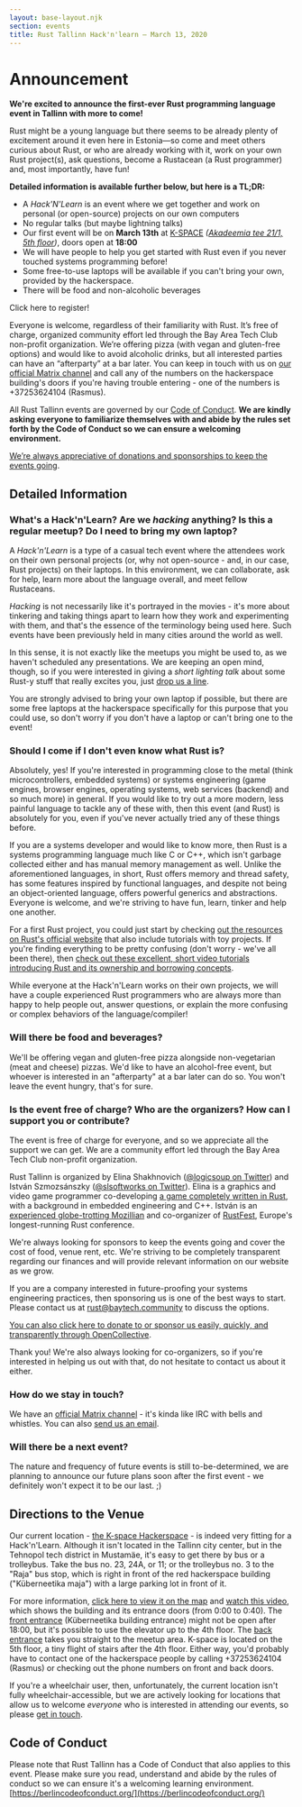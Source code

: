 ```yaml
---
layout: base-layout.njk
section: events
title: Rust Tallinn Hack'n'learn — March 13, 2020
---
```


<!-- place this in the head of your document -->
<script src="https://js.tito.io/v1" async></script>

# Announcement

**We're excited to announce the first-ever Rust programming language event in Tallinn with more to come!**

Rust might be a young language but there seems to be already plenty of excitement around it even here in Estonia—so come and meet others curious about Rust, or who are already working with it, work on your own Rust project(s), ask questions, become a Rustacean (a Rust programmer) and, most importantly, have fun!

**Detailed information is available further below, but here is a TL;DR:**

* A _Hack'N'Learn_ is an event where we get together and work on personal (or open-source) projects on our own computers
* No regular talks (but maybe lightning talks)
* Our first event will be on **March 13th** at [K-SPACE](https://k-space.ee/) _([Akadeemia tee 21/1, 5th floor](https://goo.gl/maps/7X4G1ymspBjdiBau6))_, doors open at **18:00**
* We will have people to help you get started with Rust even if you never touched systems programming before!
* Some free-to-use laptops will be available if you can't bring your own, provided by the hackerspace.
* There will be food and non-alcoholic beverages

<tito-button event="baytech/rust-tallinn-2020-march" releases="ouge3-dfkqo">Click here to register!</tito-button>

Everyone is welcome, regardless of their familiarity with Rust. It’s free of charge, organized community effort led through the Bay Area Tech Club non-profit organization. We’re offering pizza (with vegan and gluten-free options) and would like to avoid alcoholic drinks, but all interested parties can have an “afterparty” at a bar later. You can keep in touch with us on [our official Matrix channel](https://matrix.to/#/#rusttallinn:matrix.org) and call any of the numbers on the hackerspace building's doors if you're having trouble entering - one of the numbers is +37253624104 (Rasmus).

All Rust Tallinn events are governed by our [Code of Conduct](https://berlincodeofconduct.org/). **We are kindly asking everyone to familiarize themselves with and abide by the rules set forth by the Code of Conduct so we can ensure a welcoming environment.**

[We’re always appreciative of donations and sponsorships to keep the events going](https://opencollective.com/rusttallinn/).


## Detailed Information

### What's a Hack'n'Learn? Are we *hacking* anything? Is this a regular meetup? Do I need to bring my own laptop?
A *Hack'n'Learn* is a type of a casual tech event where the attendees work on their own personal projects (or, why not open-source - and, in our case, Rust projects) on their laptops. In this environment, we can collaborate, ask for help, learn more about the language overall, and meet fellow Rustaceans.

*Hacking* is not necessarily like it's portrayed in the movies - it's more about tinkering and taking things apart to learn how they work and experimenting with them, and that's the essence of the terminology being used here. Such events have been previously held in many cities around the world as well.

In this sense, it is not exactly like the meetups you might be used to, as we haven't scheduled any presentations. We are keeping an open mind, though, so if you were interested in giving a *short lighting talk* about some Rust-y stuff that really excites you, just [drop us a line](mailto:rust@baytech.community).

You are strongly advised to bring your own laptop if possible, but there are some free laptops at the hackerspace specifically for this purpose that you could use, so don't worry if you don't have a laptop or can't bring one to the event!

### Should I come if I don't even know what Rust is?
Absolutely, yes! If you're interested in programming close to the metal (think microcontrollers, embedded systems) or systems engineering (game engines, browser engines, operating systems, web services (backend) and so much more) in general. If you would like to try out a more modern, less painful language to tackle any of these with, then this event (and Rust) is absolutely for you, even if you've never actually tried any of these things before.

If you are a systems developer and would like to know more, then Rust is a systems programming language much like C or C++, which isn't garbage collected either and has manual memory management as well. Unlike the aforementioned languages, in short, Rust offers memory and thread safety, has some features inspired by functional languages, and despite not being an object-oriented language, offers powerful generics and abstractions.
Everyone is welcome, and we're striving to have fun, learn, tinker and help one another.

For a first Rust project, you could just start by checking [out the resources on Rust's official website](https://www.rust-lang.org/learn) that also include tutorials with toy projects. If you're finding everything to be pretty confusing (don't worry - we've all been there), then [check out these excellent, short video tutorials introducing Rust and its ownership and borrowing concepts](http://intorust.com/).

While everyone at the Hack'n'Learn works on their own projects, we will have a couple experienced Rust programmers who are always more than happy to help people out, answer questions, or explain the more confusing or complex behaviors of the language/compiler!

### Will there be food and beverages?
We'll be offering vegan and gluten-free pizza alongside non-vegetarian (meat and cheese) pizzas. We'd like to have an alcohol-free event, but whoever is interested in an "afterparty" at a bar later can do so. You won't leave the event hungry, that's for sure.

### Is the event free of charge? Who are the organizers? How can I support you or contribute?
The event is free of charge for everyone, and so we appreciate all the support we can get. We are a community effort led through the Bay Area Tech Club non-profit organization.

Rust Tallinn is organized by Elina Shakhnovich ([@logicsoup on Twitter](https://twitter.com/logicsoup)) and István Szmozsánszky ([@slsoftworks on Twitter](https://twitter.com/slsoftworks)). Elina is a graphics and video game programmer co-developing [a game completely written in Rust](http://cyberplant.xyz/), with a background in embedded engineering and C++. István is an [experienced globe-trotting Mozillian](https://mozillians.org/en-US/u/Flaki/) and co-organizer of [RustFest](https://rustfest.eu/), Europe's longest-running Rust conference.

We're always looking for sponsors to keep the events going and cover the cost of food, venue rent, etc. We're striving to be completely transparent regarding our finances and will provide relevant information on our website as we grow.

If you are a company interested in future-proofing your systems engineering practices, then sponsoring us is one of the best ways to start. Please contact us at rust@baytech.community to discuss the options.

[You can also click here to donate to or sponsor us easily, quickly, and transparently through OpenCollective](https://opencollective.com/rusttallinn/).

Thank you! We're also always looking for co-organizers, so if you're interested in helping us out with that, do not hesitate to contact us about it either.

### How do we stay in touch?
We have an [official Matrix channel](https://matrix.to/#/#rusttallinn:matrix.org) - it's kinda like IRC with bells and whistles. You can also [send us an email](mailto:rust@baytech.community).

### Will there be a next event?
The nature and frequency of future events is still to-be-determined, we are planning to announce our future plans soon after the first event - we definitely won't expect it to be our last. ;)


## Directions to the Venue

Our current location - [the K-space Hackerspace](https://k-space.ee/) - is indeed very fitting for a Hack'n'Learn. Although it isn't located in the Tallinn city center, but in the Tehnopol tech district in Mustamäe, it's easy to get there by bus or a trolleybus. Take the bus no. 23, 24A, or 11; or the trolleybus no. 3 to the "Raja" bus stop, which is right in front of the red hackerspace building ("Küberneetika maja") with a large parking lot in front of it.

For more information, [click here to view it on the map](https://goo.gl/maps/aSLPJUZwpJHMzDdRA) and [watch this video](https://youtu.be/EZGNZ2kz8NQ), which shows the building and its entrance doors (from 0:00 to 0:40). The [front entrance](https://what3words.com/firm.promises.dolphins) (Küberneetika building entrance) might not be open after 18:00, but it's possible to use the elevator up to the 4th floor. The [back entrance](https://what3words.com/plastic.nagging.wishing) takes you straight to the meetup area. K-space is located on the 5th floor, a tiny flight of stairs after the 4th floor. Either way, you'd probably have to contact one of the hackerspace people by calling +37253624104 (Rasmus) or checking out the phone numbers on front and back doors.

If you're a wheelchair user, then, unfortunately, the current location isn't fully wheelchair-accessible, but we are actively looking for locations that allow us to welcome *everyone* who is interested in attending our events, so please [get in touch](mailto:rust@baytech.community).


## Code of Conduct

Please note that Rust Tallinn has a Code of Conduct that also applies to this event. Please make sure you read, understand and abide by the rules of conduct so we can ensure it's a welcoming learning environment.
[https://berlincodeofconduct.org/](https://berlincodeofconduct.org/)
